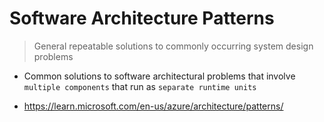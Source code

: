 # Software Architecture Patterns

> General repeatable solutions to commonly occurring system design problems

- Common solutions to software architectural problems that involve `multiple components` that run as `separate runtime units`

- <https://learn.microsoft.com/en-us/azure/architecture/patterns/>
